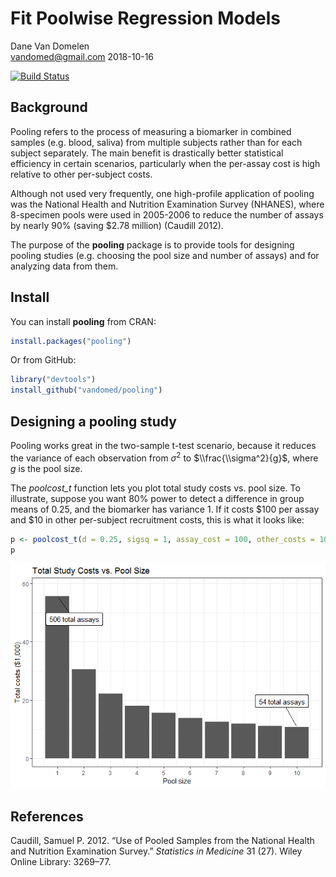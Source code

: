 Fit Poolwise Regression Models
================
Dane Van Domelen <br> <vandomed@gmail.com>
2018-10-16

<!-- README.md is generated from README.Rmd. Please edit that file -->
[![Build Status](https://travis-ci.org/vandomed/pooling.svg?branch=master)](https://travis-ci.org/vandomed/pooling)

Background
----------

Pooling refers to the process of measuring a biomarker in combined samples (e.g. blood, saliva) from multiple subjects rather than for each subject separately. The main benefit is drastically better statistical efficiency in certain scenarios, particularly when the per-assay cost is high relative to other per-subject costs.

Although not used very frequently, one high-profile application of pooling was the National Health and Nutrition Examination Survey (NHANES), where 8-specimen pools were used in 2005-2006 to reduce the number of assays by nearly 90% (saving $2.78 million) (Caudill 2012).

The purpose of the **pooling** package is to provide tools for designing pooling studies (e.g. choosing the pool size and number of assays) and for analyzing data from them.

Install
-------

You can install **pooling** from CRAN:

``` r
install.packages("pooling")
```

Or from GitHub:

``` r
library("devtools")
install_github("vandomed/pooling")
```

Designing a pooling study
-------------------------

Pooling works great in the two-sample t-test scenario, because it reduces the variance of each observation from *σ*<sup>2</sup> to $\\frac{\\sigma^2}{g}$, where *g* is the pool size.

The *poolcost\_t* function lets you plot total study costs vs. pool size. To illustrate, suppose you want 80% power to detect a difference in group means of 0.25, and the biomarker has variance 1. If it costs $100 per assay and $10 in other per-subject recruitment costs, this is what it looks like:

``` r
p <- poolcost_t(d = 0.25, sigsq = 1, assay_cost = 100, other_costs = 10)
p
```

![](README-unnamed-chunk-3-1.png)

<!-- ## Analyzing data from a pooling study -->
References
----------

Caudill, Samuel P. 2012. “Use of Pooled Samples from the National Health and Nutrition Examination Survey.” *Statistics in Medicine* 31 (27). Wiley Online Library: 3269–77.
